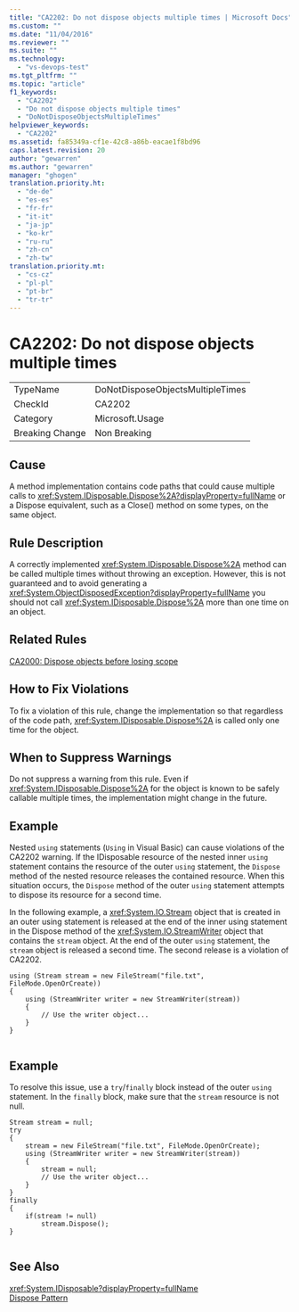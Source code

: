```yaml
---
title: "CA2202: Do not dispose objects multiple times | Microsoft Docs"
ms.custom: ""
ms.date: "11/04/2016"
ms.reviewer: ""
ms.suite: ""
ms.technology: 
  - "vs-devops-test"
ms.tgt_pltfrm: ""
ms.topic: "article"
f1_keywords: 
  - "CA2202"
  - "Do not dispose objects multiple times"
  - "DoNotDisposeObjectsMultipleTimes"
helpviewer_keywords: 
  - "CA2202"
ms.assetid: fa85349a-cf1e-42c8-a86b-eacae1f8bd96
caps.latest.revision: 20
author: "gewarren"
ms.author: "gewarren"
manager: "ghogen"
translation.priority.ht: 
  - "de-de"
  - "es-es"
  - "fr-fr"
  - "it-it"
  - "ja-jp"
  - "ko-kr"
  - "ru-ru"
  - "zh-cn"
  - "zh-tw"
translation.priority.mt: 
  - "cs-cz"
  - "pl-pl"
  - "pt-br"
  - "tr-tr"
---
```

# CA2202: Do not dispose objects multiple times
|||  
|-|-|  
|TypeName|DoNotDisposeObjectsMultipleTimes|  
|CheckId|CA2202|  
|Category|Microsoft.Usage|  
|Breaking Change|Non Breaking|  
  
## Cause  
 A method implementation contains code paths that could cause multiple calls to <xref:System.IDisposable.Dispose%2A?displayProperty=fullName> or a Dispose equivalent, such as a Close() method on some types, on the same object.  
  
## Rule Description  
 A correctly implemented <xref:System.IDisposable.Dispose%2A> method can be called multiple times without throwing an exception. However, this is not guaranteed and to avoid generating a <xref:System.ObjectDisposedException?displayProperty=fullName> you should not call <xref:System.IDisposable.Dispose%2A> more than one time on an object.  
  
## Related Rules  
 [CA2000: Dispose objects before losing scope](../code-quality/ca2000-dispose-objects-before-losing-scope.md)  
  
## How to Fix Violations  
 To fix a violation of this rule, change the implementation so that regardless of the code path, <xref:System.IDisposable.Dispose%2A> is called only one time for the object.  
  
## When to Suppress Warnings  
 Do not suppress a warning from this rule. Even if <xref:System.IDisposable.Dispose%2A> for the object is known to be safely callable multiple times, the implementation might change in the future.  
  
## Example  
 Nested `using` statements (`Using` in Visual Basic) can cause violations of the CA2202 warning. If the IDisposable resource of the nested inner `using` statement contains the resource of the outer `using` statement, the `Dispose` method of the nested resource releases the contained resource. When this situation occurs, the `Dispose` method of the outer `using` statement attempts to dispose its resource for a second time.  
  
 In the following example, a <xref:System.IO.Stream> object that is created in an outer using statement is released at the end of the inner using statement in the Dispose method of the <xref:System.IO.StreamWriter> object that contains the `stream` object. At the end of the outer `using` statement, the `stream` object is released a second time. The second release is a violation of CA2202.  
  
```  
using (Stream stream = new FileStream("file.txt", FileMode.OpenOrCreate))  
{  
    using (StreamWriter writer = new StreamWriter(stream))  
    {  
        // Use the writer object...  
    }  
}  
  
```  
  
## Example  
 To resolve this issue, use a `try`/`finally` block instead of the outer `using` statement. In the `finally` block, make sure that the `stream` resource is not null.  
  
```  
Stream stream = null;  
try  
{  
    stream = new FileStream("file.txt", FileMode.OpenOrCreate);  
    using (StreamWriter writer = new StreamWriter(stream))  
    {  
        stream = null;  
        // Use the writer object...  
    }  
}  
finally  
{  
    if(stream != null)  
        stream.Dispose();  
}  
  
```  
  
## See Also  
 <xref:System.IDisposable?displayProperty=fullName>   
 [Dispose Pattern](/dotnet/standard/design-guidelines/dispose-pattern)